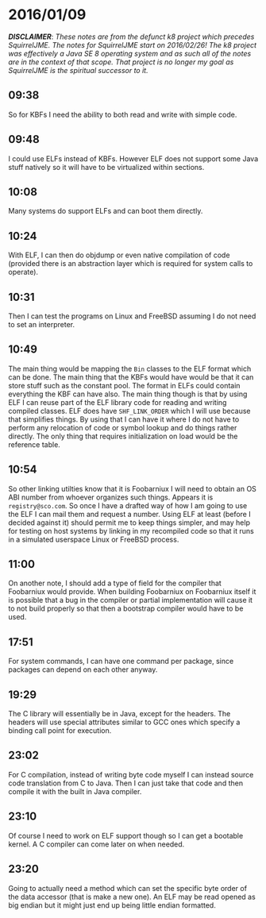 # 2016/01/09

***DISCLAIMER***: _These notes are from the defunct k8 project which_
_precedes SquirrelJME. The notes for SquirrelJME start on 2016/02/26!_
_The k8 project was effectively a Java SE 8 operating system and as such_
_all of the notes are in the context of that scope. That project is no_
_longer my goal as SquirrelJME is the spiritual successor to it._

## 09:38

So for KBFs I need the ability to both read and write with simple code.

## 09:48

I could use ELFs instead of KBFs. However ELF does not support some Java stuff
natively so it will have to be virtualized within sections.

## 10:08

Many systems do support ELFs and can boot them directly.

## 10:24

With ELF, I can then do objdump or even native compilation of code (provided
there is an abstraction layer which is required for system calls to operate).

## 10:31

Then I can test the programs on Linux and FreeBSD assuming I do not need to
set an interpreter.

## 10:49

The main thing would be mapping the `Bin` classes to the ELF format which can
be done. The main thing that the KBFs would have would be that it can store
stuff such as the constant pool. The format in ELFs could contain everything
the KBF can have also. The main thing though is that by using ELF I can reuse
part of the ELF library code for reading and writing compiled classes. ELF does
have `SHF_LINK_ORDER` which I will use because that simplifies things. By
using that I can have it where I do not have to perform any relocation of code
or symbol lookup and do things rather directly. The only thing that requires
initialization on load would be the reference table.

## 10:54

So other linking utilties know that it is Foobarniux I will need to obtain an
OS ABI number from whoever organizes such things. Appears it is
`registry@sco.com`. So once I have a drafted way of how I am going to use the
ELF I can mail them and request a number. Using ELF at least (before I decided
against it) should permit me to keep things simpler, and may help for testing
on host systems by linking in my recompiled code so that it runs in a simulated
userspace Linux or FreeBSD process.

## 11:00

On another note, I should add a type of field for the compiler that Foobarniux
would provide. When building Foobarniux on Foobarniux itself it is possible
that a bug in the compiler or partial implementation will cause it to not
build properly so that then a bootstrap compiler would have to be used.

## 17:51

For system commands, I can have one command per package, since packages can
depend on each other anyway.

## 19:29

The C library will essentially be in Java, except for the headers. The headers
will use special attributes similar to GCC ones which specify a binding call
point for execution.

## 23:02

For C compilation, instead of writing byte code myself I can instead source
code translation from C to Java. Then I can just take that code and then
compile it with the built in Java compiler.

## 23:10

Of course I need to work on ELF support though so I can get a bootable kernel.
A C compiler can come later on when needed.

## 23:20

Going to actually need a method which can set the specific byte order of the
data accessor (that is make a new one). An ELF may be read opened as big endian
but it might just end up being little endian formatted.

